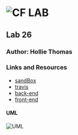 ![CF](http://i.imgur.com/7v5ASc8.png) LAB
=================================================

## Lab 26

### Author: Hollie Thomas

### Links and Resources
* [sandBox](https://codesandbox.io/s/ymwv2x7y1z)
* [travis](http://xyz.com)
* [back-end](http://xyz.com)
* [front-end](http://xyz.com)



#### UML
![UML]("./lab26UML.jpg")
